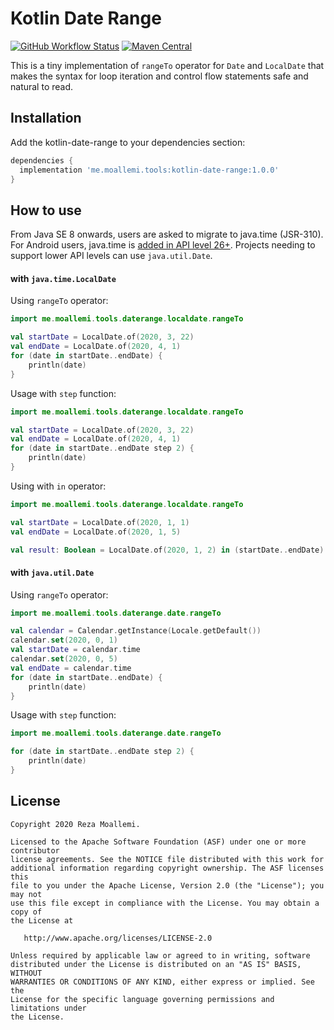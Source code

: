 # Kotlin Date Range

[![GitHub Workflow Status](https://github.com/moallemi/kotlin-date-range/workflows/CI/badge.svg)](https://github.com/moallemi/kotlin-date-range/actions?query=workflow%3ACI)
[![Maven Central](https://maven-badges.herokuapp.com/maven-central/me.moallemi.tools/kotlin-date-range/badge.svg)](https://search.maven.org/artifact/me.moallemi.tools/kotlin-date-range)


This is a tiny implementation of `rangeTo` operator for `Date` and `LocalDate` that makes the syntax for loop iteration and control flow statements safe and natural to read.

## Installation

Add the kotlin-date-range to your dependencies section:

```groovy
dependencies {
  implementation 'me.moallemi.tools:kotlin-date-range:1.0.0'
}
```


## How to use

From Java SE 8 onwards, users are asked to migrate to java.time (JSR-310). For Android users, java.time is [added in API level 26+](https://developer.android.com/reference/java/time/package-summary). Projects needing to support lower API levels can use `java.util.Date`.

#### with `java.time.LocalDate`

Using `rangeTo` operator:

```kotlin
import me.moallemi.tools.daterange.localdate.rangeTo

val startDate = LocalDate.of(2020, 3, 22)
val endDate = LocalDate.of(2020, 4, 1)
for (date in startDate..endDate) {
    println(date)
}
```

Usage with `step` function:

```kotlin
import me.moallemi.tools.daterange.localdate.rangeTo

val startDate = LocalDate.of(2020, 3, 22)
val endDate = LocalDate.of(2020, 4, 1)
for (date in startDate..endDate step 2) {
    println(date)
}
```

Using with `in` operator:

```kotlin
import me.moallemi.tools.daterange.localdate.rangeTo

val startDate = LocalDate.of(2020, 1, 1)
val endDate = LocalDate.of(2020, 1, 5)

val result: Boolean = LocalDate.of(2020, 1, 2) in (startDate..endDate)
```

#### with `java.util.Date`

Using `rangeTo` operator:

```kotlin
import me.moallemi.tools.daterange.date.rangeTo

val calendar = Calendar.getInstance(Locale.getDefault())
calendar.set(2020, 0, 1)
val startDate = calendar.time
calendar.set(2020, 0, 5)
val endDate = calendar.time
for (date in startDate..endDate) {
    println(date)
}
```

Usage with `step` function:

```kotlin
import me.moallemi.tools.daterange.date.rangeTo

for (date in startDate..endDate step 2) {
    println(date)
}
```

## License

```
Copyright 2020 Reza Moallemi.

Licensed to the Apache Software Foundation (ASF) under one or more contributor
license agreements. See the NOTICE file distributed with this work for
additional information regarding copyright ownership. The ASF licenses this
file to you under the Apache License, Version 2.0 (the "License"); you may not
use this file except in compliance with the License. You may obtain a copy of
the License at

   http://www.apache.org/licenses/LICENSE-2.0

Unless required by applicable law or agreed to in writing, software
distributed under the License is distributed on an "AS IS" BASIS, WITHOUT
WARRANTIES OR CONDITIONS OF ANY KIND, either express or implied. See the
License for the specific language governing permissions and limitations under
the License.
```




